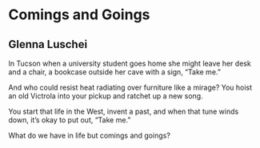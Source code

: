 # Comings and Goings
## Glenna Luschei
In Tucson
when a university student
goes home
she might leave her desk
and a chair, a bookcase outside her cave
with a sign, “Take me.”

And who could resist
heat radiating over furniture
like a mirage? You hoist
an old Victrola into your pickup
and ratchet up a new song.

You start that life in the West,
invent a past, and when that tune
winds down, it’s okay to put out,
“Take me.”

What do we have in life
but comings and goings?